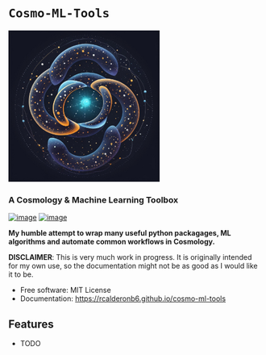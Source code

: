 # ```Cosmo-ML-Tools```
<img src="docs/assets/logo.jpg" width="300" height="300">

<!-- ![image](docs/assets/logo.png) -->
### A Cosmology & Machine Learning Toolbox
[![image](https://img.shields.io/pypi/v/cosmo_ml_tools.svg)](https://pypi.python.org/pypi/cosmo-ml-tools)
[![image](https://img.shields.io/conda/vn/conda-forge/cosmo-ml-tools.svg)](https://anaconda.org/conda-forge/cosmo-ml-tools)


**My humble attempt to wrap many useful python packagages, ML algorithms and automate common workflows in Cosmology.**

**DISCLAIMER**: This is very much work in progress. It is originally intended for my own use, so the documentation might not be as good as I would like it to be.

-   Free software: MIT License
-   Documentation: https://rcalderonb6.github.io/cosmo-ml-tools
    

## Features

-   TODO
